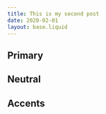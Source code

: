 ```yaml
---
title: This is my second post
date: 2020-02-01
layout: base.liquid
---
```


<main>
  <div style="max-width:var(--width-6); margin: 0 auto;">
    <h2>Primary</h2>
    <div class="flex">
      <div style="background-color: var(--color-primary-50)"></div>
      <div style="background-color: var(--color-primary-100)"></div>
      <div style="background-color: var(--color-primary-200)"></div>
      <div style="background-color: var(--color-primary-300)"></div>
      <div style="background-color: var(--color-primary-400)"></div>
      <div style="background-color: var(--color-primary-500)"></div>
      <div style="background-color: var(--color-primary-600)"></div>
      <div style="background-color: var(--color-primary-700)"></div>
      <div style="background-color: var(--color-primary-800)"></div>
      <div style="background-color: var(--color-primary-900)"></div>
    </div>
    <h2>Neutral</h2>
    <div class="flex">
      <div style="background-color: var(--color-neutral-50)"></div>
      <div style="background-color: var(--color-neutral-100)"></div>
      <div style="background-color: var(--color-neutral-200)"></div>
      <div style="background-color: var(--color-neutral-300)"></div>
      <div style="background-color: var(--color-neutral-400)"></div>
      <div style="background-color: var(--color-neutral-500)"></div>
      <div style="background-color: var(--color-neutral-600)"></div>
      <div style="background-color: var(--color-neutral-700)"></div>
      <div style="background-color: var(--color-neutral-800)"></div>
      <div style="background-color: var(--color-neutral-900)"></div>
    </div>
    <h2>Accents</h2>
    <div class="flex">
      <div style="background-color: var(--color-accent-50)"></div>
      <div style="background-color: var(--color-accent-100)"></div>
      <div style="background-color: var(--color-accent-200)"></div>
      <div style="background-color: var(--color-accent-300)"></div>
      <div style="background-color: var(--color-accent-400)"></div>
      <div style="background-color: var(--color-accent-500)"></div>
      <div style="background-color: var(--color-accent-600)"></div>
      <div style="background-color: var(--color-accent-700)"></div>
      <div style="background-color: var(--color-accent-800)"></div>
      <div style="background-color: var(--color-accent-900)"></div>
    </div>
  </div>
</main>